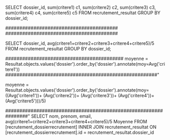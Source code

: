 SELECT dossier_id, sum(critere1) c1, sum(critere2) c2,  sum(critere3) c3,  sum(critere4) c4,  sum(critere5) c5 
FROM recrutement_resultat
GROUP BY dossier_id;

########################################
########################################

SELECT dossier_id, avg(critere1+critere2+critere3+critere4+critere5)/5 
FROM recrutement_resultat
GROUP BY dossier_id;

##########################################
 moyenne = Resultat.objects.values('dossier').order_by('dossier').annotate(moy=Avg('critere1'))
######################################################"

 moyenne = Resultat.objects.values('dossier').order_by('dossier').annotate(moy=((Avg('critere1'))+ (Avg('critere2'))+ (Avg('critere3'))+ (Avg('critere4'))+ (Avg('critere5')))/5)

################################################################"
SELECT nom, prenom, email, avg(critere1+critere2+critere3+critere4+critere5)/5 Moyenne
FROM [recrutement_dossierrecrutement] 
INNER JOIN recrutement_resultat
ON [recrutement_dossierrecrutement].id = recrutement_resultat.dossier_id
